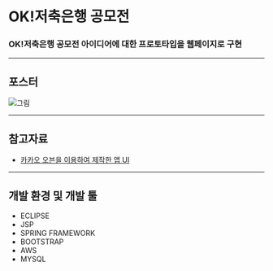 # OK!저축은행 공모전
### OK!저축은행 공모전 아이디어에 대한 프로토타입을 웹페이지로 구현
---
 ## 포스터
![그림](http://thumb.mt.co.kr/06/2018/01/2018010313375096545_1.jpg)

---

## 참고자료
* [카카오 오븐을 이용하여 제작한 앱 UI](https://ovenapp.io/view/6gPK3P0EtbQ76SQzkD9Fx42P6OvmmiIf/)

---
## 개발 환경 및 개발 툴
* ECLIPSE
* JSP
* SPRING FRAMEWORK
* BOOTSTRAP
* AWS
* MYSQL

